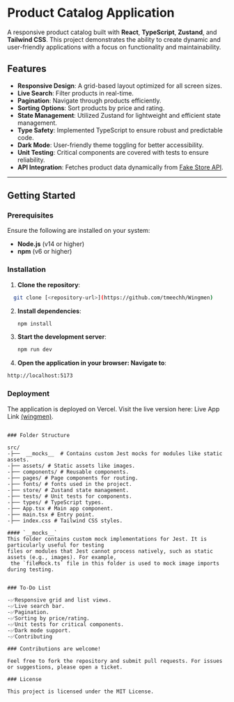 # Product Catalog Application

A responsive product catalog built with **React**, **TypeScript**, **Zustand**, and **Tailwind CSS**. This project demonstrates the ability to create dynamic and user-friendly applications with a focus on functionality and maintainability.

## Features

- **Responsive Design**: A grid-based layout optimized for all screen sizes.
- **Live Search**: Filter products in real-time.
- **Pagination**: Navigate through products efficiently.
- **Sorting Options**: Sort products by price and rating.
- **State Management**: Utilized Zustand for lightweight and efficient state management.
- **Type Safety**: Implemented TypeScript to ensure robust and predictable code.
- **Dark Mode**: User-friendly theme toggling for better accessibility.
- **Unit Testing**: Critical components are covered with tests to ensure reliability.
- **API Integration**: Fetches product data dynamically from [Fake Store API](https://fakestoreapi.com/products).

---

## Getting Started

### Prerequisites

Ensure the following are installed on your system:

- **Node.js** (v14 or higher)
- **npm** (v6 or higher)

### Installation

1. **Clone the repository**:

```bash
  git clone [<repository-url>](https://github.com/tmeechh/Wingmen)
```

2. **Install dependencies**:
   ```bash
   npm install

3. **Start the development server**:
   ```bash
   npm run dev

3. **Open the application in your browser: Navigate to**:
  ```bash
 http://localhost:5173

```

### Deployment

The application is deployed on Vercel. Visit the live version here: Live App Link [(wingmen)](https://wingmenstore.vercel.app/).

```

### Folder Structure

src/
-├──  __mocks__  # Contains custom Jest mocks for modules like static assets.
-├── assets/ # Static assets like images.
-├── components/ # Reusable components.
-├── pages/ # Page components for routing.
-├── fonts/ # fonts used in the project.
-├── store/ # Zustand state management.
-├── tests/ # Unit tests for components.
-├── types/ # TypeScript types.
-├── App.tsx # Main app component.
-├── main.tsx # Entry point.
-├── index.css # Tailwind CSS styles.

#### `__mocks__`
This folder contains custom mock implementations for Jest. It is particularly useful for testing
files or modules that Jest cannot process natively, such as static assets (e.g., images). For example,
 the `fileMock.ts` file in this folder is used to mock image imports during testing.


### To-Do List

-✅Responsive grid and list views.
-✅Live search bar.
-✅Pagination.
-✅Sorting by price/rating.
-✅Unit tests for critical components.
-✅Dark mode support.
-✅Contributing

### Contributions are welcome!

Feel free to fork the repository and submit pull requests. For issues or suggestions, please open a ticket.

### License

This project is licensed under the MIT License.




